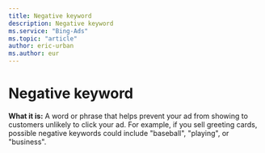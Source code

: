 ```yaml
---
title: Negative keyword
description: Negative keyword
ms.service: "Bing-Ads"
ms.topic: "article"
author: eric-urban
ms.author: eur
---
```


# Negative keyword

**What it is:**     A word or phrase that helps prevent your ad from showing to customers unlikely to click your ad. For example, if you sell greeting cards, possible negative keywords could include "baseball", "playing", or "business".


